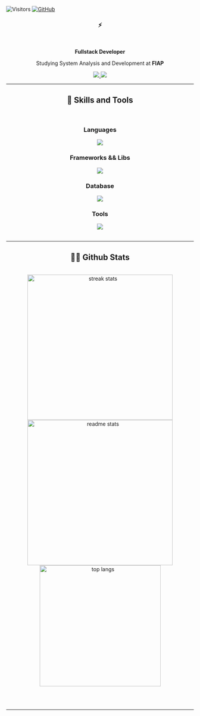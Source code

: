 ![Visitors](https://api.visitorbadge.io/api/visitors?path=https%3A%2F%2Fgithub.com%2Fjltrench&countColor=%23d9e3f0&style=plastic)
[![GitHub](https://img.shields.io/github/followers/jltrench?label=follow&style=social)](https://github.com/jltrench)&nbsp;


<h3 align="center">⚡</h3>

<br/>

<div align="center">
 
  **Fullstack Developer**
 
 Studying System Analysis and Development at **FIAP** 

 
 </div>
 
<div align="center"> 
  <a href="mailto:jltrench@gmail.com">
    <img src="https://img.shields.io/badge/Gmail-231333?style=for-the-badge&logo=gmail&logoColor=white" />
  </a>
  <a href="https://linkedin.com/in/jltrench" target="_blank">
    <img src="https://img.shields.io/badge/LinkedIn-0077B5?style=for-the-badge&logo=linkedin&logoColor=white" target="_blank" />
  </a>
</div>

 <hr/>
 
<h2 align="center">🥷 Skills and Tools </h2>
<br/>
<div align="center">
<h3>Languages</h3>
    <img src="https://skillicons.dev/icons?i=c,dart,js,ts" />
    <h3>Frameworks && Libs</h3>
    <img src="https://skillicons.dev/icons?i=nestjs,flutter,react,express" />
    <h3>Database</h3>
    <img src="https://skillicons.dev/icons?i=mysql,postgresql,mongodb,sqlite"/>
    <h3>Tools</h3>
    <img src="https://skillicons.dev/icons?i=git,github,postman,prisma,bash,vscode,idea," />

</div>

<br/>
<hr/>

<h2 align="center">👨‍💻 Github Stats </h2>
<br>
<div align=center>
  <img width=390 src="https://streak-stats.demolab.com/?user=jltrench&count_private=true&theme=swift&border_radius=10" alt="streak stats"/>
  <img width=390 src="https://github-readme-stats.vercel.app/api?username=jltrench&count_private=true&show_icons=true&theme=swift&rank_icon=github&border_radius=10" alt="readme stats" />
  <br/>
  <img width=325 align="center" src="https://github-readme-stats.vercel.app/api/top-langs/?username=jltrench&hide=HTML&langs_count=8&layout=compact&theme=swift&border_radius=10&size_weight=0.5&count_weight=0.5&exclude_repo=github-readme-stats" alt="top langs" />
</div>

<br/><br/>
<hr/>


